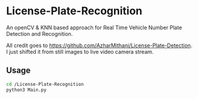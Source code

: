 # License-Plate-Recognition

An openCV & KNN based approach for Real Time Vehicle Number Plate Detection and Recognition.

All credit goes to https://github.com/AzharMithani/License-Plate-Detection. I just shifted it from still images to live video camera stream.



## Usage
```bash
cd /License-Plate-Recognition
python3 Main.py
```
